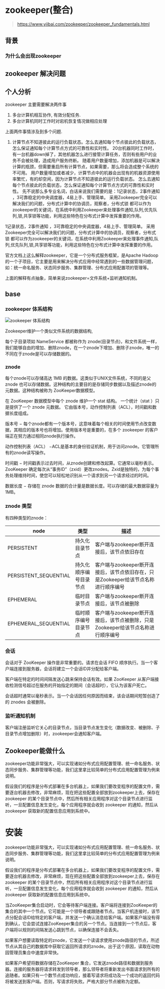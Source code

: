# zookeeper(整合)

> https://www.yiibai.com/zookeeper/zookeeper_fundamentals.html

## 背景

### 为什么会出现zookeeper

## zookeeper 解决问题

## 个人分析

   zookeeper 主要需要解决两件事
   1. 多台计算机相互协作, 有效分配任务.
   2. 多台计算机同时工作时对宕机恢复情况做相应处理

   上面两件事情涉及到多个问题.
   1. 计算节点不知道彼此的运行负载状态。怎么去通知每个节点彼此的负载状态，怎么保证通知每个计算节点方式的可靠性和实时性。
   20台机器同时工作时，有一台机器down掉了，其他机器怎么进行接管计算任务，否则有些用户的业务不会被处理，造成用户服务终断。
随着用户数量增加，添加机器是可以解决计算的瓶颈，但需要重启所有计算节点，如果需要，那么将会造成整个系统的不可用。
用户数量增加或者减少，计算节点中的机器会出现有的机器资源使用率繁忙，有的却空闲，因为计算节点不知道彼此的运行负载状态。
怎么去通知每个节点彼此的负载状态，怎么保证通知每个计算节点方式的可靠性和实时性。
        先不说那么多专业名词，白话来说我们需要的是：1记录状态，2事件通知 ，3可靠稳定的中央调度器，4易上手、管理简单。
        采用Zookeeper完全可以解决我们的问题，分布式计算中的协调员，观察者，分布式锁  都可以作为zookeeper的关键词，在系统中利用Zookeeper来处理事件通知,队列,优先队列,锁,共享锁等功能，利用这些特色在分布式计算中发挥重要的作用。

   1记录状态，2事件通知 ，3可靠稳定的中央调度器，4易上手、管理简单。
        采用Zookeeper完全可以解决我们的问题，分布式计算中的协调员，观察者，分布式锁  都可以作为zookeeper的关键词，在系统中利用Zookeeper来处理事件通知,队列,优先队列,锁,共享锁等功能，利用这些特色在分布式计算中发挥重要的作用。


官方文档上这么解释zookeeper，它是一个分布式服务框架，是Apache Hadoop 的一个子项目，它主要是用来解决分布式应用中经常遇到的一些数据管理问题，如：统一命名服务、状态同步服务、集群管理、分布式应用配置项的管理等。

上面的解释有点抽象，简单来说zookeeper=文件系统+监听通知机制。


## base

### zookeeper 体系结构

![zookeeper 体系结构](https://img-blog.csdn.net/201807121434154?watermark/2/text/aHR0cHM6Ly9ibG9nLmNzZG4ubmV0L2phdmFfNjY2NjY=/font/5a6L5L2T/fontsize/400/fill/I0JBQkFCMA==/dissolve/70)

Zookeeper维护一个类似文件系统的数据结构,

每个子目录项如 NameService 都被称作为 znode(目录节点)，和文件系统一样，我们能够自由的增加、删除znode，在一个znode下增加、删除子znode，唯一的不同在于znode是可以存储数据的。

### znode

每个znode可以存储高达 1MB 的数据。这类似于UNIX文件系统，不同的是父 znode 也可以存储数据。这种结构的主要目的是存储同步数据以及描述znode的元数据。这种结构被称为 ZooKeeper数据模型。

在 ZooKeeper 数据模型中每个 znode 维护一个 stat 结构。 一个统计（stat ）只是提供了一个 znode 元数据。 它由版本号，动作控制列表（ACL），时间戳和数据长度组成。

   版本号 − 每个znode都有一个版本号，这意味着每个相关的时间使用节点改变数据，其相应的版本号也将增加。使用版本号是重要的，在多个 zookeeper 的客户端正在努力通过相同znode执行操作。

   动作控制列表（ACL） −ACL是基本的身份验证机制，用于访问znode。它管理所有的znode读写操作。

   时间戳 − 时间戳表示过去时间，从znode创建和修改起算。它通常以毫秒表示。ZooKeeper 确定每次从“事务ID”（zxid）更改znodes。Zxid是独特的，为每个事务处理维持时间，使您可以轻松地识别从一个请求到另一个请求经过的时间。

   数据长度 − 存储在 znode 数据的合计量是数据长度。可以存储的最大数据容量为1MB。

### znode 类型

有四种类型的znode：

node| 类型| 描述
--| ---| --
PERSISTENT | 持久化目录节点 | 客户端与zookeeper断开连接后，该节点依旧存在
PERSISTENT_SEQUENTIAL | 持久化顺序编号目录节点 | 客户端与zookeeper断开连接后，该节点依旧存在，只是Zookeeper给该节点名称进行顺序编号
EPHEMERAL | 临时目录节点 | 客户端与zookeeper断开连接后，该节点被删除
EPHEMERAL_SEQUENTIAL | 临时顺序编号目录节点 | 客户端与zookeeper断开连接后，该节点被删除，只是Zookeeper给该节点名称进行顺序编号

### 会话

会话对于 ZooKeeper 操作是非常重要的。请求在会话 FIFO 顺序执行。当一个客户端连接到服务器，会话将建立一个会话ID并分配给客户端。

客户端在特定的时间间隔发送心跳来保持会话有效。如果 ZooKeeper 从客户端接收检测信号超过在服务的开始指定的期间（会话超时），它认为该客户死亡。

会话超时通常以毫秒表示。当一个会话因任何原因而结束，该会话期间短暂创造了的 znodes 会被删除。

### 监听通知机制

客户端注册监听它关心的目录节点，当目录节点发生变化（数据改变、被删除、子目录节点增加删除）时，zookeeper会通知客户端。

## Zookeeper能做什么

zookeeper功能非常强大，可以实现诸如分布式应用配置管理、统一命名服务、状态同步服务、集群管理等功能，我们这里拿比较简单的分布式应用配置管理为例来说明。

假设我们的程序是分布式部署在多台机器上，如果我们要改变程序的配置文件，需要逐台机器去修改，非常麻烦，现在把这些配置全部放到zookeeper上去，保存在 zookeeper 的某个目录节点中，然后所有相关应用程序对这个目录节点进行监听，一旦配置信息发生变化，每个应用程序就会收到 zookeeper 的通知，然后从 zookeeper 获取新的配置信息应用到系统中。


# 安装

zookeeper功能非常强大，可以实现诸如分布式应用配置管理、统一命名服务、状态同步服务、集群管理等功能，我们这里拿比较简单的分布式应用配置管理为例来说明。

假设我们的程序是分布式部署在多台机器上，如果我们要改变程序的配置文件，需要逐台机器去修改，非常麻烦，现在把这些配置全部放到zookeeper上去，保存在 zookeeper 的某个目录节点中，然后所有相关应用程序对这个目录节点进行监听，一旦配置信息发生变化，每个应用程序就会收到 zookeeper 的通知，然后从 zookeeper 获取新的配置信息应用到系统中。





当ZooKeeper集合启动时，它会等待客户端连接。客户端将连接到ZooKeeper的集合的其中一个节点。它可能是一个领导者或跟随者节点。当客户机连接时，该节点分配会话ID给特定的客户端，并发送一个确认消息给客户端。如果客户端没有得到确认，它会尝试连接ZooKeeper集合的另一个节点。当连接到一个节点后，客户端将以规则的间隔发送心跳到节点，以确保连接不会丢失。

如果客户想要读取特定的znode，它发送一个读请求使用znode路径的节点，所述节点从其自己的数据库中获取它返回所请求的znode。出于这个原因，读取在动物园管理员集合中速度非常快。

如果客户希望将数据存储在ZooKeeper 集合，它发送znode路径和数据到服务器。连接的服务器将请求转发到领导者，那么领导者将重新发出书面请求到所有的追随者。如果只有一个数节点成功响应，接着写请求将成功及一个成功的返回代码将被发送到客户端。否则，写请求将失败。严格大部分节点被称为定额。
